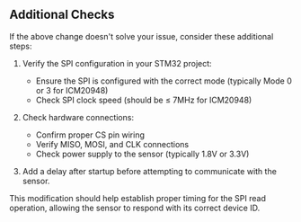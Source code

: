 ## Additional Checks
If the above change doesn't solve your issue, consider these additional steps:

1. Verify the SPI configuration in your STM32 project:

    * Ensure the SPI is configured with the correct mode (typically Mode 0 or 3 for ICM20948)
    * Check SPI clock speed (should be ≤ 7MHz for ICM20948)

2. Check hardware connections:

    * Confirm proper CS pin wiring
    * Verify MISO, MOSI, and CLK connections
    * Check power supply to the sensor (typically 1.8V or 3.3V)

3. Add a delay after startup before attempting to communicate with the sensor.

This modification should help establish proper timing for the SPI read operation, allowing the sensor to respond with its correct device ID.